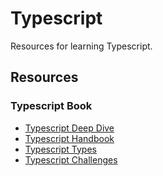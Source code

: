 # Typescript

Resources for learning Typescript.

## Resources

### Typescript Book

- [Typescript Deep Dive](https://basarat.gitbook.io/typescript/)
- [Typescript Handbook](https://www.typescriptlang.org/docs/handbook/intro.html)
- [Typescript Types](https://www.typescriptlang.org/docs/handbook/basic-types.html)
- [Typescript Challenges](https://github.com/type-challenges/type-challenges)